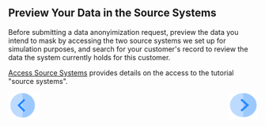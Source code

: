 ## Preview Your Data in the Source Systems

Before submitting a data anonyimization request, preview the data you intend to mask by accessing the two source systems we set up for simulation purposes, and search for your customer's record to review the data the system currently holds for this customer. 

[Access Source Systems](../00_Setup/00_Access_Source_Systems.md) provides details on the access to the tutorial "source systems".



[![Previous](../images/Previous.png)]( 03_01_Masking_Data_Tutorial.md)[<img align="right" width="60" height="54" src="../images/Next.png">](03_03_Masking_Login.md)
